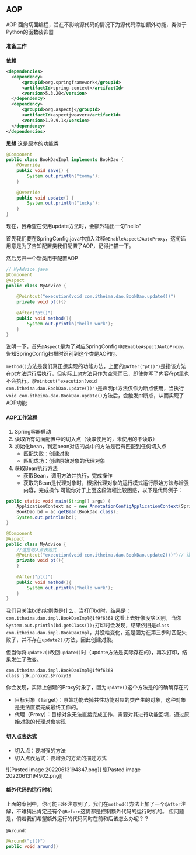 ## AOP
AOP 面向切面编程，旨在不影响源代码的情况下为源代码添加额外功能，类似于Python的函数装饰器

#### 准备工作
**依赖**
```xml
<dependencies>  
  <dependency>    
	  <groupId>org.springframework</groupId>  
	  <artifactId>spring-context</artifactId>  
      <version>5.3.20</version>  
  </dependency>  
  <dependency>    
	  <groupId>org.aspectj</groupId>  
      <artifactId>aspectjweaver</artifactId>  
      <version>1.9.9.1</version>  
  </dependency>
</dependencies>
```

**思想**
这是原本的功能类
```java
@Component  
public class BookDaoImpl implements BookDao {  
    @Override  
    public void save() {  
        System.out.println("tommy");  
    }  
  
    @Override  
    public void update() {  
        System.out.println("lucky");  
    }  
}
```
现在，我希望在使用update方法时，会额外输出一句"hello"

首先我们要在SpringConfig.java中加入注释`@EnableAspectJAutoProxy`，这句话用意是为了告知配置类我们配置了AOP，记得扫描一下。

然后另开一个新类用于配置AOP

```java
// MyAdvice.java
@Component  
@Aspect  
public class MyAdvice {  
  
    @Pointcut("execution(void com.itheima.dao.BookDao.update())")  
    private void pt(){}  
  
    @After("pt()")  
    public void method(){  
        System.out.println("hello work");  
    }  
}
```

说明一下，首先`@Aspect`是为了对应SpringConfig中`@EnableAspectJAutoProxy`，告知SpringConfig扫描时识别到这个类是AOP的。

`method()`方法是我们真正想实现的功能方法，上面的`@After("pt()")`是指该方法在pt方法运行后执行，但实际上pt方法只作为空壳而已，即使你写了内容在pt里也不会执行。`@Pointcut("execution(void com.itheima.dao.BookDao.update())")`是声明pt方法仅作为断点使用，当执行`void com.itheima.dao.BookDao.update()`方法后，会触发pt断点，从而实现了AOP功能

#### AOP工作流程
1. Spring容器启动
2. 读取所有切面配置中的切入点（读取使用的，未使用的不读取）
3. 初始化bean，判定bean对应的类中的方法是否有匹配到任何切入点
	- 匹配失败：创建对象
	- 匹配成功：创建原始对象的代理对象
4. 获取Bean执行方法
	- 获取Bean，调用方法并执行，完成操作
	- 获取的Bean是代理对象时，根据代理对象的运行模式运行原始方法与增强内容，完成操作
可能你对于上面这段流程比较困惑，以下是代码例子：

```java
public static void main(String[] args) {  
    ApplicationContext ac = new AnnotationConfigApplicationContext(SpringConfig.class);  
    BookDao bd = ac.getBean(BookDao.class);  
    System.out.println(bd);  
}
```
```java
@Component  
@Aspect  
public class MyAdvice {  
	//这是切入点表达式
    @Pointcut("execution(void com.itheima.dao.BookDao.update2())")// 注意是update2，实际没有这个方法  
    private void pt(){  
    }  
  
    @After("pt()")  
    public void method(){  
        System.out.println("hello work");  
    }  
}
```

我们只关注bd的实例类是什么，当打印bd时，结果是：
`com.itheima.dao.impl.BookDaoImpl@1f9f6368`
这看上去好像没啥区别，当你`System.out.println(bd.getClass());`打印时会发现，结果依旧是`class com.itheima.dao.impl.BookDaoImpl`，并没啥变化，这是因为在第三步时匹配失败了，并不存在`update2()`方法，因此创建对象。

但当你将`update2()`改回`update()`时（update方法是实际存在的），再次打印，结果发生了改变。
```
com.itheima.dao.impl.BookDaoImpl@1f9f6368
class jdk.proxy2.$Proxy19
```
你会发现，实际上创建的Proxy对象了，因为`update()`这个方法是的的确确存在的

- 目标对象（Target）：原始功能去掉共性功能对应的类产生的对象，这种对象是无法直接完成最终工作的。
- 代理（Proxy）：目标对象无法直接完成工作，需要对其进行功能回填，通过原始对象的代理对象实现

#### 切入点表达式
- 切入点：要增强的方法
- 切入点表达式：要增强的方法的描述方式

![[Pasted image 20220613194847.png]]
![[Pasted image 20220613194902.png]]

#### 额外代码的运行时机
上面的案例中，你可能已经注意到了，我们在`method()`方法上加了一个`@After`注解，不难猜出肯定还有个`@Before`这俩都是控制额外代码的运行时机的。
但问题是，倘若我们希望额外运行的代码同时在前和后该怎么办呢？？

`@Around`:
```java
@Around("pt()")
public void around()
```